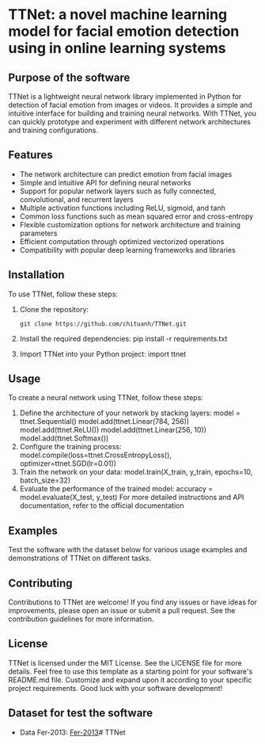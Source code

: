 # TTNet: a novel machine learning model for facial emotion detection using in online learning systems
## Purpose of the software
TTNet is a lightweight neural network library implemented in Python for detection of facial emotion from images or videos. It provides a simple and intuitive interface for building and training neural networks. With TTNet, you can quickly prototype and experiment with different network architectures and training configurations.

## Features
- The network architecture can predict emotion from facial images
- Simple and intuitive API for defining neural networks
- Support for popular network layers such as fully connected, convolutional, and recurrent layers
- Multiple activation functions including ReLU, sigmoid, and tanh
- Common loss functions such as mean squared error and cross-entropy
- Flexible customization options for network architecture and training parameters
- Efficient computation through optimized vectorized operations
- Compatibility with popular deep learning frameworks and libraries

## Installation

To use TTNet, follow these steps:

1. Clone the repository:

   ```shell
   git clone https://github.com/chituanh/TTNet.git

2. Install the required dependencies:
pip install -r requirements.txt

3. Import TTNet into your Python project:
import ttnet
## Usage
To create a neural network using TTNet, follow these steps:
1. Define the architecture of your network by stacking layers:
model = ttnet.Sequential()
model.add(ttnet.Linear(784, 256))
model.add(ttnet.ReLU())
model.add(ttnet.Linear(256, 10))
model.add(ttnet.Softmax())
2. Configure the training process:
model.compile(loss=ttnet.CrossEntropyLoss(), optimizer=ttnet.SGD(lr=0.01))
3. Train the network on your data:
model.train(X_train, y_train, epochs=10, batch_size=32)
4. Evaluate the performance of the trained model:
accuracy = model.evaluate(X_test, y_test)
For more detailed instructions and API documentation, refer to the official documentation

## Examples
Test the software with the dataset below for various usage examples and demonstrations of TTNet on different tasks.

## Contributing
Contributions to TTNet are welcome! If you find any issues or have ideas for improvements, please open an issue or submit a pull request. See the contribution guidelines for more information.

## License
TTNet is licensed under the MIT License. See the LICENSE file for more details.
Feel free to use this template as a starting point for your software's README.md file. Customize and expand upon it according to your specific project requirements. Good luck with your software development!

## Dataset for test the software
 - Data Fer-2013: [Fer-2013](https://www.kaggle.com/datasets/msambare/fer2013)# TTNet
